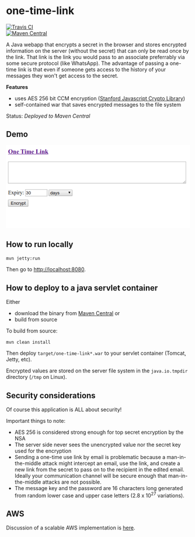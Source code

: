 # one-time-link
[![Travis CI](https://travis-ci.org/davidmoten/one-time-link.svg)](https://travis-ci.org/davidmoten/one-time-link)<br/>
[![Maven Central](https://maven-badges.herokuapp.com/maven-central/com.github.davidmoten/one-time-link/badge.svg?style=flat)](https://maven-badges.herokuapp.com/maven-central/com.github.davidmoten/one-time-link)<br/>

A Java webapp that encrypts a secret in the browser and stores encrypted information on the server (without the secret) that can only be read once by the link. That link is the link you would pass to an associate preferrably via some secure protocol (like WhatsApp). The advantage of passing a one-time link is that even if someone gets access to the history of your messages they won't get access to the secret.

**Features**
* uses AES 256 bit CCM encryption ([Stanford Javascript Crypto Library](https://bitwiseshiftleft.github.io/sjcl/))
* self-contained war that saves encrypted messages to the file system

Status: *Deployed to Maven Central*

## Demo
<img src="src/docs/one-time-link.gif"/>

## How to run locally
```
mvn jetty:run
```
Then go to [http://localhost:8080](http://localhost:8080).

## How to deploy to a java servlet container
Either
* download the binary from [Maven Central](https://repo1.maven.org/maven2/com/github/davidmoten/one-time-link/)
or
* build from source 

To build from source:

```
mvn clean install
```
Then deploy `target/one-time-link*.war` to your servlet container (Tomcat, Jetty, etc).

Encrypted values are stored on the server file system in the `java.io.tmpdir` directory (`/tmp` on Linux).

## Security considerations
Of course this application is ALL about security!

Important things to note:

* AES 256 is considered strong enough for top secret encryption by the NSA
* The server side never sees the unencrypted value nor the secret key used for the encryption
* Sending a one-time use link by email is problematic because a man-in-the-middle attack might intercept an email, use the link, and create a new link from the secret to pass on to the recipient in the edited email. Ideally your communication channel will be secure enough that man-in-the-middle attacks are not possible.
* The message key and the password are 16 characters long generated from random lower case and upper case letters (2.8 x 10<sup>27</sup> variations). 

## AWS
Discussion of a scalable AWS implementation is [here](src/docs/AWS.md).


